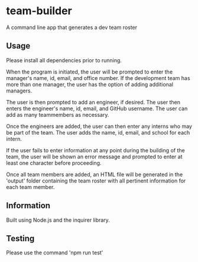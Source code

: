 # team-builder
A command line app that generates a dev team roster

## Usage

Please install all dependencies prior to running. 

When the program is initiated, the user will be prompted to enter the manager's name, id, email, and office number. If the development team has more than one manager, the user has the option of adding additional managers. 

The user is then prompted to add an engineer, if desired. The user then enters the engineer's name, id, email, and GitHub username. The user can add as many teammembers as necessary.

Once the engineers are added, the user can then enter any interns who may be part of the team. The user adds the name, id, email, and school for each intern. 

If the user fails to enter information at any point during the building of the team, the user will be shown an error message and prompted to enter at least one character before proceeding.

Once all team members are added, an HTML file will be generated in the 'output' folder containing the team roster with all pertinent information for each team member.

## Information

Built using Node.js and the inquirer library.

## Testing

Please use the command 'npm run test'
